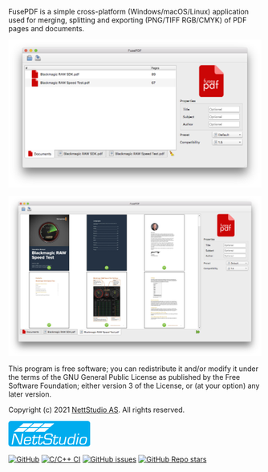 FusePDF is a simple cross-platform (Windows/macOS/Linux) application used for merging, splitting and exporting (PNG/TIFF RGB/CMYK) of PDF pages and documents.

![screenshot1](https://github.com/nettstudio/fusepdf/raw/main/assets/fusepdf-screenshot.png "FusePDF screenshot")

![screenshot2](https://github.com/nettstudio/fusepdf/raw/main/assets/fusepdf-screenshot-2.png "FusePDF screenshot 2")


This program is free software; you can redistribute it and/or modify it under the terms of the GNU General Public License as published by the Free Software Foundation; either version 3 of the License, or (at your option) any later version.

Copyright (c) 2021 [NettStudio AS](https://nettstudio.no). All rights reserved.

[![NettStudio](https://raw.githubusercontent.com/nettstudio/fusepdf/main/assets/nettstudio.png)](https://nettstudio.no)

[![GitHub](https://img.shields.io/github/license/nettstudio/fusepdf)](https://github.com/nettstudio/fusepdf/blob/main/COPYING) [![C/C++ CI](https://github.com/nettstudio/fusepdf/actions/workflows/c-cpp.yml/badge.svg)](https://github.com/nettstudio/fusepdf/actions/workflows/c-cpp.yml) [![GitHub issues](https://img.shields.io/github/issues/nettstudio/fusepdf)](https://github.com/nettstudio/fusepdf/issues) [![GitHub Repo stars](https://img.shields.io/github/stars/nettstudio/fusepdf?style=social)](https://github.com/nettstudio/fusepdf)
